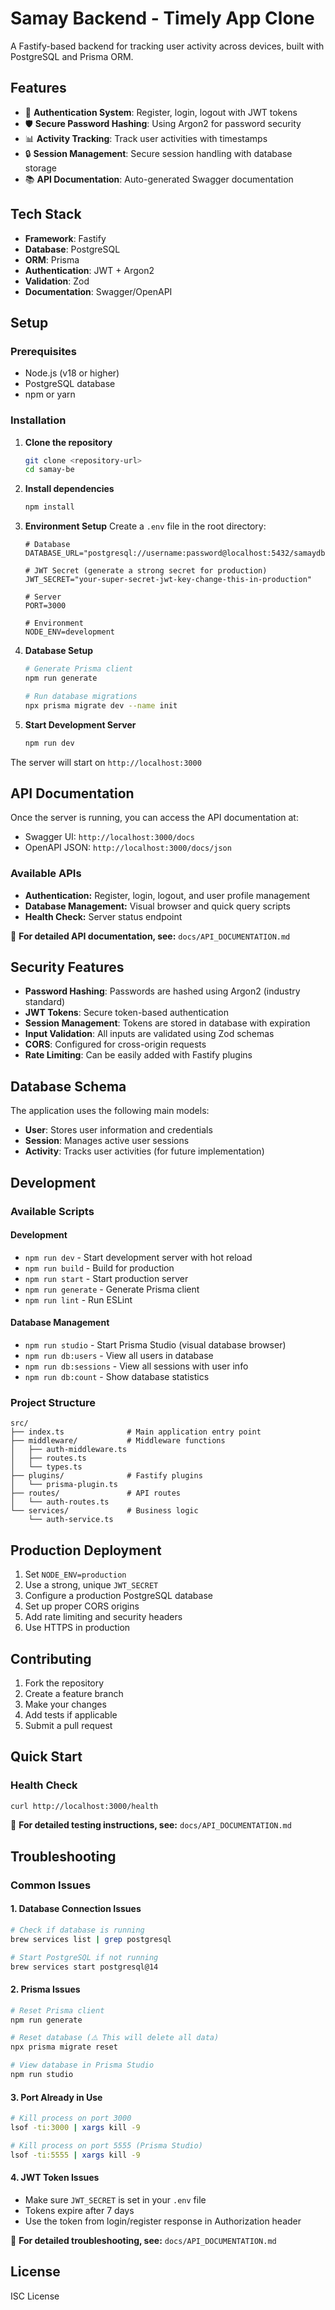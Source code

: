 # Samay Backend - Timely App Clone

A Fastify-based backend for tracking user activity across devices, built with PostgreSQL and Prisma ORM.

## Features

- 🔐 **Authentication System**: Register, login, logout with JWT tokens
- 🛡️ **Secure Password Hashing**: Using Argon2 for password security
- 📊 **Activity Tracking**: Track user activities with timestamps
- 🔒 **Session Management**: Secure session handling with database storage
- 📚 **API Documentation**: Auto-generated Swagger documentation

## Tech Stack

- **Framework**: Fastify
- **Database**: PostgreSQL
- **ORM**: Prisma
- **Authentication**: JWT + Argon2
- **Validation**: Zod
- **Documentation**: Swagger/OpenAPI

## Setup

### Prerequisites

- Node.js (v18 or higher)
- PostgreSQL database
- npm or yarn

### Installation

1. **Clone the repository**
   ```bash
   git clone <repository-url>
   cd samay-be
   ```

2. **Install dependencies**
   ```bash
   npm install
   ```

3. **Environment Setup**
   Create a `.env` file in the root directory:
   ```env
   # Database
   DATABASE_URL="postgresql://username:password@localhost:5432/samaydb"
   
   # JWT Secret (generate a strong secret for production)
   JWT_SECRET="your-super-secret-jwt-key-change-this-in-production"
   
   # Server
   PORT=3000
   
   # Environment
   NODE_ENV=development
   ```

4. **Database Setup**
   ```bash
   # Generate Prisma client
   npm run generate
   
   # Run database migrations
   npx prisma migrate dev --name init
   ```

5. **Start Development Server**
   ```bash
   npm run dev
   ```

The server will start on `http://localhost:3000`

## API Documentation

Once the server is running, you can access the API documentation at:
- Swagger UI: `http://localhost:3000/docs`
- OpenAPI JSON: `http://localhost:3000/docs/json`

### Available APIs
- **Authentication:** Register, login, logout, and user profile management
- **Database Management:** Visual browser and quick query scripts
- **Health Check:** Server status endpoint

📖 **For detailed API documentation, see:** `docs/API_DOCUMENTATION.md`

## Security Features

- **Password Hashing**: Passwords are hashed using Argon2 (industry standard)
- **JWT Tokens**: Secure token-based authentication
- **Session Management**: Tokens are stored in database with expiration
- **Input Validation**: All inputs are validated using Zod schemas
- **CORS**: Configured for cross-origin requests
- **Rate Limiting**: Can be easily added with Fastify plugins

## Database Schema

The application uses the following main models:

- **User**: Stores user information and credentials
- **Session**: Manages active user sessions
- **Activity**: Tracks user activities (for future implementation)

## Development

### Available Scripts

#### Development
- `npm run dev` - Start development server with hot reload
- `npm run build` - Build for production
- `npm run start` - Start production server
- `npm run generate` - Generate Prisma client
- `npm run lint` - Run ESLint

#### Database Management
- `npm run studio` - Start Prisma Studio (visual database browser)
- `npm run db:users` - View all users in database
- `npm run db:sessions` - View all sessions with user info
- `npm run db:count` - Show database statistics

### Project Structure

```
src/
├── index.ts              # Main application entry point
├── middleware/           # Middleware functions
│   ├── auth-middleware.ts
│   ├── routes.ts
│   └── types.ts
├── plugins/              # Fastify plugins
│   └── prisma-plugin.ts
├── routes/               # API routes
│   └── auth-routes.ts
└── services/             # Business logic
    └── auth-service.ts
```

## Production Deployment

1. Set `NODE_ENV=production`
2. Use a strong, unique `JWT_SECRET`
3. Configure a production PostgreSQL database
4. Set up proper CORS origins
5. Add rate limiting and security headers
6. Use HTTPS in production

## Contributing

1. Fork the repository
2. Create a feature branch
3. Make your changes
4. Add tests if applicable
5. Submit a pull request

## Quick Start

### Health Check
```bash
curl http://localhost:3000/health
```

📖 **For detailed testing instructions, see:** `docs/API_DOCUMENTATION.md`

## Troubleshooting

### Common Issues

#### 1. Database Connection Issues
```bash
# Check if database is running
brew services list | grep postgresql

# Start PostgreSQL if not running
brew services start postgresql@14
```

#### 2. Prisma Issues
```bash
# Reset Prisma client
npm run generate

# Reset database (⚠️ This will delete all data)
npx prisma migrate reset

# View database in Prisma Studio
npm run studio
```

#### 3. Port Already in Use
```bash
# Kill process on port 3000
lsof -ti:3000 | xargs kill -9

# Kill process on port 5555 (Prisma Studio)
lsof -ti:5555 | xargs kill -9
```

#### 4. JWT Token Issues
- Make sure `JWT_SECRET` is set in your `.env` file
- Tokens expire after 7 days
- Use the token from login/register response in Authorization header

📖 **For detailed troubleshooting, see:** `docs/API_DOCUMENTATION.md`

## License

ISC License
